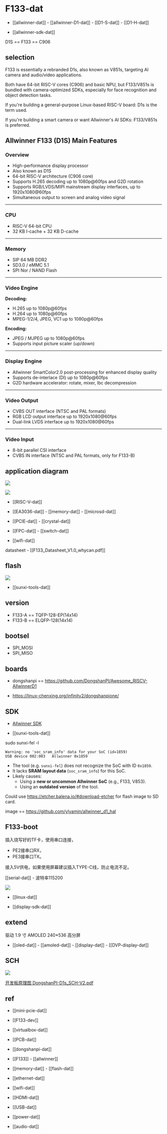 
# F133-dat

- [[allwinner-dat]] - [[allwinner-D1-dat]] - [[D1-S-dat]] - [[D1-H-dat]]

- [[allwinner-sdk-dat]]

D1S == F133 == C906 


## selection 

F133 is essentially a rebranded D1s, also known as V851s, targeting AI camera and audio/video applications.

Both have 64-bit RISC-V cores (C906) and basic NPU, but F133/V851s is bundled with camera-optimized SDKs, especially for face recognition and object detection tasks.

If you're building a general-purpose Linux-based RISC-V board: D1s is the term used.

If you're building a smart camera or want Allwinner's AI SDKs: F133/V851s is preferred.



## Allwinner F133 (D1S) Main Features

### Overview

- High-performance display processor
- Also known as D1S
- 64-bit RISC-V architecture (C906 core)
- Supports H.265 decoding up to 1080p@60fps and G2D rotation
- Supports RGB/LVDS/MIPI mainstream display interfaces, up to 1920x1080@60fps
- Simultaneous output to screen and analog video signal

---

### CPU

- RISC-V 64-bit CPU
- 32 KB I-cache + 32 KB D-cache

---

### Memory

- SIP 64 MB DDR2
- SD3.0 / eMMC 5.1
- SPI Nor / NAND Flash

---

### Video Engine

**Decoding:**
- H.265 up to 1080p@60fps
- H.264 up to 1080p@60fps
- MPEG-1/2/4, JPEG, VC1 up to 1080p@60fps

**Encoding:**
- JPEG / MJPEG up to 1080p@60fps
- Supports input picture scaler (up/down)

---

### Display Engine

- Allwinner SmartColor2.0 post-processing for enhanced display quality
- Supports de-interlace (DI) up to 1080p@60fps
- G2D hardware accelerator: rotate, mixer, lbc decompression

---

### Video Output

- CVBS OUT interface (NTSC and PAL formats)
- RGB LCD output interface up to 1920x1080@60fps
- Dual-link LVDS interface up to 1920x1080@60fps

---

### Video Input

- 8-bit parallel CSI interface
- CVBS IN interface (NTSC and PAL formats, only for F133-B)




## application diagram 


![](2025-08-08-15-26-46.png)

![](2025-08-08-15-26-15.png)




- [[RISC-V-dat]]


- [[EA3036-dat]] - [[memory-dat]] - [[microsd-dat]]

- [[PCIE-dat]] - [[crystal-dat]]

- [[FPC-dat]] - [[switch-dat]]

- [[wifi-dat]]


datasheet - [[F133_Datasheet_V1.0_whycan.pdf]]

## flash 

![](2025-07-26-12-23-54.png)

- [[sunxi-tools-dat]]

## version 

- F133-A == TQFP-128-EP(14x14)
- F133-B == ELQFP-128(14x14)



## bootsel 

- SPI_MOSI
- SPI_MISO


## boards 

- dongshanpi == https://github.com/DongshanPI/Awesome_RISCV-AllwinnerD1




- https://linux-chenxing.org/infinity2/dongshanpione/

## SDK 

- [Allwinner SDK](https://github.com/allwinner-zh/Allwinner-RTOS)

- [[sunxi-tools-dat]]

sudo sunxi-fel -l

    Warning: no 'soc_sram_info' data for your SoC (id=1859)
    USB device 002:003   Allwinner 0x1859  


- The tool (e.g. `sunxi-fel`) does not recognize the SoC with ID `0x1859`.
- It lacks **SRAM layout data** (`soc_sram_info`) for this SoC.
- Likely causes:
  - Using a **new or uncommon Allwinner SoC** (e.g., F133, V853).
  - Using an **outdated version** of the tool.


Could use https://etcher.balena.io/#download-etcher for flash image to SD card.

image == https://github.com/ylyamin/allwinner_d1_hal


## F133-boot 

插入烧写好的TF卡，使用串口连接，

- PE2接串口RX，
- PE3接串口TX。

接入5V供电，如果使用屏幕建议插入TYPE-C线，防止电流不足。

[[serial-dat]] - 波特率115200

![](2025-08-08-15-56-03.png)

- [[linux-dat]]

- [[display-sdk-dat]]


## extend 

驱动 1.9 寸 AMOLED 240*536 高分屏

- [[oled-dat]] - [[amoled-dat]] - [[display-dat]] - [[DVP-display-dat]]




## SCH 

![](LCPI-PC-F133(303F133D1S3).png)

[开发板原理图 DongshanPI-D1s_SCH-V2.pdf](https://dongshanpi.com/DongshanPI-D1s/DongshanPI-D1s_SCH-V2.pdf)





## ref 

- [[mini-pcie-dat]]

- [[F133-dev]]

- [[virtualbox-dat]]

- [[PCB-dat]]

- [[dongshanpi-dat]]

- [[F133]] - [[allwinner]]

- [[memory-dat]] - [[flash-dat]]

- [[ethernet-dat]]

- [[wifi-dat]]

- [[HDMI-dat]]

- [[USB-dat]]

- [[power-dat]]

- [[audio-dat]]